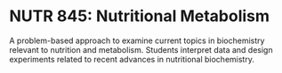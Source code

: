 # NUTR 845: Nutritional Metabolism

A problem-based approach to examine current topics in biochemistry relevant to nutrition and metabolism. Students interpret data and design experiments related to recent advances in nutritional biochemistry.